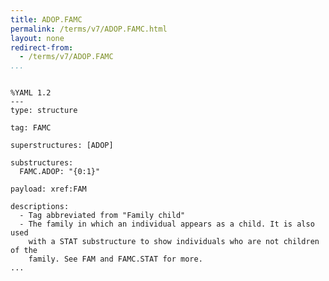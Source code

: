 ```yaml
---
title: ADOP.FAMC
permalink: /terms/v7/ADOP.FAMC.html
layout: none
redirect-from:
  - /terms/v7/ADOP.FAMC
...
```


```

%YAML 1.2
---
type: structure

tag: FAMC

superstructures: [ADOP]

substructures:
  FAMC.ADOP: "{0:1}"

payload: xref:FAM

descriptions:
  - Tag abbreviated from "Family child"
  - The family in which an individual appears as a child. It is also used
    with a STAT substructure to show individuals who are not children of the
    family. See FAM and FAMC.STAT for more.
...

```